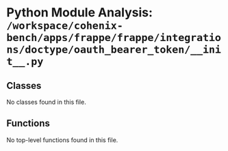 # Python Module Analysis: `/workspace/cohenix-bench/apps/frappe/frappe/integrations/doctype/oauth_bearer_token/__init__.py`

## Classes

No classes found in this file.


## Functions

No top-level functions found in this file.
